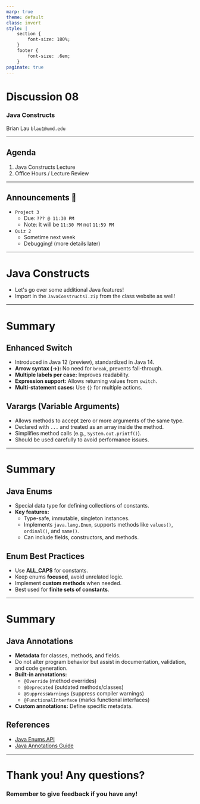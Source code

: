 ```yaml
---
marp: true
theme: default
class: invert
style: |
    section {
        font-size: 180%;
    }
    footer {
        font-size: .6em;
    }
paginate: true
---
```

<!-- 
_paginate: false
_class: invert
-->

# <!--fit--> Discussion 08
<!-- 
_footer: "Credits to Adit Bala for the MARP template <3"
-->

### Java Constructs

Brian Lau
`blau1@umd.edu`

---
## Agenda
<!-- 
_footer: Slides available at [`teaching.beelau.dev`](https://teaching.beelau.dev)
-->
1. Java Constructs Lecture
3. Office Hours / Lecture Review
---

## Announcements :mega:
<!-- 
_footer: Slides available at [`teaching.beelau.dev`](https://teaching.beelau.dev)
-->
- `Project 3`
    - Due: `??? @ 11:30 PM`
    - Note: It will be `11:30 PM` not `11:59 PM`
- `Quiz 2` 
    - Sometime next week
    - Debugging! (more details later)
---
# Java Constructs
- Let's go over some additional Java features!
- Import in the `JavaConstructsI.zip` from the class website as well!
---
# Summary
## Enhanced Switch
- Introduced in Java 12 (preview), standardized in Java 14.
- **Arrow syntax (->):** No need for `break`, prevents fall-through.
- **Multiple labels per case:** Improves readability.
- **Expression support:** Allows returning values from `switch`.
- **Multi-statement cases:** Use `{}` for multiple actions.

## Varargs (Variable Arguments)
- Allows methods to accept zero or more arguments of the same type.
- Declared with `...` and treated as an array inside the method.
- Simplifies method calls (e.g., `System.out.printf()`).
- Should be used carefully to avoid performance issues.
---
# Summary
## Java Enums
- Special data type for defining collections of constants.
- **Key features:**
  - Type-safe, immutable, singleton instances.
  - Implements `java.lang.Enum`, supports methods like `values()`, `ordinal()`, and `name()`.
  - Can include fields, constructors, and methods.

## Enum Best Practices
- Use **ALL_CAPS** for constants.
- Keep enums **focused**, avoid unrelated logic.
- Implement **custom methods** when needed.
- Best used for **finite sets of constants**.
---
# Summary
## Java Annotations
- **Metadata** for classes, methods, and fields.
- Do not alter program behavior but assist in documentation, validation, and code generation.
- **Built-in annotations:**
  - `@Override` (method overrides)
  - `@Deprecated` (outdated methods/classes)
  - `@SuppressWarnings` (suppress compiler warnings)
  - `@FunctionalInterface` (marks functional interfaces)
- **Custom annotations:** Define specific metadata.

## References
- [Java Enums API](https://docs.oracle.com/en/java/javase/17/docs/api/java.base/java/lang/Enum.html)
- [Java Annotations Guide](http://docs.oracle.com/javase/tutorial/java/annotations/basics.html)
---

# Thank you! Any questions?

### Remember to give feedback if you have any!
